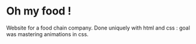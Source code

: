 # Oh my food ! 
Website for a food chain company. Done uniquely with html and css : goal was mastering animations in css. 



